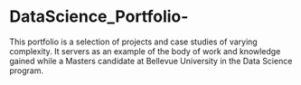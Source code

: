 # DataScience_Portfolio-

This portfolio is a selection of projects and case studies of varying complexity.  It servers as an example of the body of work and knowledge gained while a Masters candidate at Bellevue University in the Data Science program.  